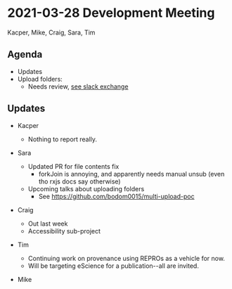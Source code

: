 2021-03-28 Development Meeting
==============================
Kacper, Mike, Craig, Sara, Tim

Agenda
------
* Updates
* Upload folders:
    * Needs review, [see slack exchange]( https://wholetale.slack.com/archives/G3QBV6QDC/p1644272438321289)

Updates
-------
* Kacper
    * Nothing to report really.

* Sara
    * Updated PR for file contents fix
        * forkJoin is annoying, and apparently needs manual unsub (even tho rxjs docs say otherwise)
    * Upcoming talks about uploading folders
        * See https://github.com/bodom0015/multi-upload-poc

* Craig
    * Out last week
    * Accessibility sub-project

* Tim
    * Continuing work on provenance using REPROs as a vehicle for now.
    * Will be targeting eScience for a publication--all are invited.

* Mike
